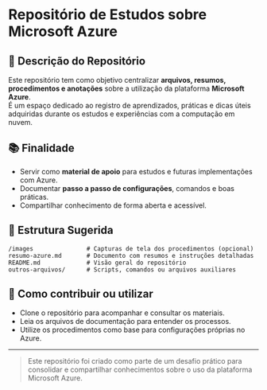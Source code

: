 # Repositório de Estudos sobre Microsoft Azure

## 📘 Descrição do Repositório

Este repositório tem como objetivo centralizar **arquivos, resumos, procedimentos e anotações** sobre a utilização da plataforma **Microsoft Azure**.  
É um espaço dedicado ao registro de aprendizados, práticas e dicas úteis adquiridas durante os estudos e experiências com a computação em nuvem.

## 📚 Finalidade

- Servir como **material de apoio** para estudos e futuras implementações com Azure.
- Documentar **passo a passo de configurações**, comandos e boas práticas.
- Compartilhar conhecimento de forma aberta e acessível.

## 📂 Estrutura Sugerida

```
/images               # Capturas de tela dos procedimentos (opcional)
resumo-azure.md       # Documento com resumos e instruções detalhadas
README.md             # Visão geral do repositório
outros-arquivos/      # Scripts, comandos ou arquivos auxiliares
```

## 🚀 Como contribuir ou utilizar

- Clone o repositório para acompanhar e consultar os materiais.
- Leia os arquivos de documentação para entender os processos.
- Utilize os procedimentos como base para configurações próprias no Azure.

---

> Este repositório foi criado como parte de um desafio prático para consolidar e compartilhar conhecimentos sobre o uso da plataforma Microsoft Azure.





